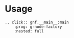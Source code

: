 # Usage

```{eval-rst}
.. click:: gnf.__main__:main
    :prog: g-node-factory
    :nested: full
```
